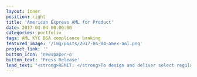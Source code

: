```yaml
---
layout: inner
position: right
title: 'American Express AML for Product'
date: 2017-04-04 00:00:00
categories: portfolio
tags: AML KYC BSA compliance banking
featured_image: '/img/posts/2017-04-04-amex-aml.png'
project_link: ''
button_icon: 'newspaper-o'
button_text: 'Press Release'
lead_text: "<strong>REMIT: </strong>To design and deliver select regulatory compliance training to American Express Foreign Exchange Services product teams and key stakeholders. The content was designed to inform and empower product managers, executives,  and others with a deep understanding of money laundering risks and American Express' associated processes."
---
```

